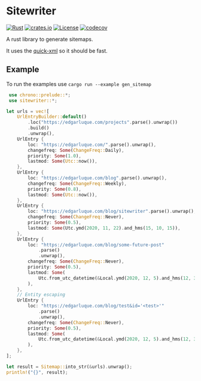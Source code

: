 # Sitewriter
[![Rust](https://github.com/edg-l/sitewriter/workflows/Rust/badge.svg)](https://github.com/edg-l/sitewriter/actions)
[![crates.io](http://meritbadge.herokuapp.com/sitewriter)](https://crates.io/crates/sitewriter)
[![License](https://img.shields.io/github/license/edg-l/sitewriter)](https://github.com/edg-l/sitewriter/blob/master/LICENSE)
[![codecov](https://codecov.io/gh/edg-l/sitewriter/branch/master/graph/badge.svg?token=JKOQCRSCZU)](https://codecov.io/gh/edg-l/sitewriter)

A rust library to generate sitemaps.

It uses the [quick-xml](https://github.com/tafia/quick-xml) so it should be fast.

## Example

To run the examples use `cargo run --example gen_sitemap`

```rust
 use chrono::prelude::*;
 use sitewriter::*;

let urls = vec![
    UrlEntryBuilder::default()
        .loc("https://edgarluque.com/projects".parse().unwrap())
        .build()
        .unwrap(),
    UrlEntry {
        loc: "https://edgarluque.com/".parse().unwrap(),
        changefreq: Some(ChangeFreq::Daily),
        priority: Some(1.0),
        lastmod: Some(Utc::now()),
    },
    UrlEntry {
        loc: "https://edgarluque.com/blog".parse().unwrap(),
        changefreq: Some(ChangeFreq::Weekly),
        priority: Some(0.8),
        lastmod: Some(Utc::now()),
    },
    UrlEntry {
        loc: "https://edgarluque.com/blog/sitewriter".parse().unwrap(),
        changefreq: Some(ChangeFreq::Never),
        priority: Some(0.5),
        lastmod: Some(Utc.ymd(2020, 11, 22).and_hms(15, 10, 15)),
    },
    UrlEntry {
        loc: "https://edgarluque.com/blog/some-future-post"
            .parse()
            .unwrap(),
        changefreq: Some(ChangeFreq::Never),
        priority: Some(0.5),
        lastmod: Some(
            Utc.from_utc_datetime(&Local.ymd(2020, 12, 5).and_hms(12, 30, 0).naive_utc()),
        ),
    },
    // Entity escaping
    UrlEntry {
        loc: "https://edgarluque.com/blog/test&id='<test>'"
            .parse()
            .unwrap(),
        changefreq: Some(ChangeFreq::Never),
        priority: Some(0.5),
        lastmod: Some(
            Utc.from_utc_datetime(&Local.ymd(2020, 12, 5).and_hms(12, 30, 0).naive_utc()),
        ),
    },
];

let result = Sitemap::into_str(&urls).unwrap();
println!("{}", result);
```

